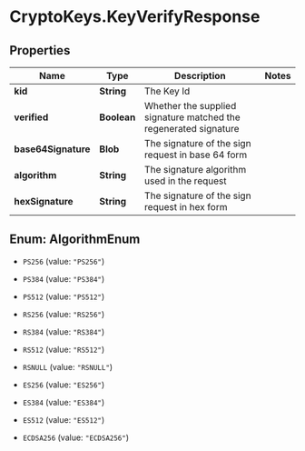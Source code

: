 # CryptoKeys.KeyVerifyResponse

## Properties
Name | Type | Description | Notes
------------ | ------------- | ------------- | -------------
**kid** | **String** | The Key Id | 
**verified** | **Boolean** | Whether the supplied signature matched the regenerated signature | 
**base64Signature** | **Blob** | The signature of the sign request in base 64 form | 
**algorithm** | **String** | The signature algorithm used in the request | 
**hexSignature** | **String** | The signature of the sign request in hex form | 


<a name="AlgorithmEnum"></a>
## Enum: AlgorithmEnum


* `PS256` (value: `"PS256"`)

* `PS384` (value: `"PS384"`)

* `PS512` (value: `"PS512"`)

* `RS256` (value: `"RS256"`)

* `RS384` (value: `"RS384"`)

* `RS512` (value: `"RS512"`)

* `RSNULL` (value: `"RSNULL"`)

* `ES256` (value: `"ES256"`)

* `ES384` (value: `"ES384"`)

* `ES512` (value: `"ES512"`)

* `ECDSA256` (value: `"ECDSA256"`)




